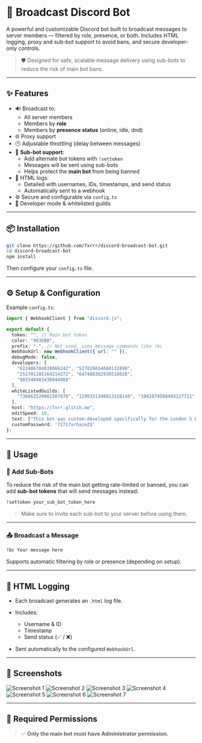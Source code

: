 
# 📢 Broadcast Discord Bot

A powerful and customizable Discord bot built to broadcast messages to server members — filtered by role, presence, or both. Includes HTML logging, proxy and sub-bot support to avoid bans, and secure developer-only controls.

> 🛡️ Designed for safe, scalable message delivery using sub-bots to reduce the risk of main bot bans.

---

## ✨ Features

- 🔊 Broadcast to:
  - All server members
  - Members by **role**
  - Members by **presence status** (online, idle, dnd)
- 🌐 Proxy support
- 🕒 Adjustable throttling (delay between messages)
- 👥 **Sub-bot support**:
  - Add alternate bot tokens with `!settoken`
  - Messages will be sent using sub-bots
  - Helps protect the **main bot** from being banned
- 📄 HTML logs:
  - Detailed with usernames, IDs, timestamps, and send status
  - Automatically sent to a webhook
- ⚙️ Secure and configurable via `config.ts`
- 🔐 Developer mode & whitelisted guilds

---

## 📦 Installation

```bash
git clone https://github.com/7xrrr/discord-broadcast-bot.git
cd discord-broadcast-bot
npm install
````

Then configure your `config.ts` file.

---

## ⚙️ Setup & Configuration

Example `config.ts`:

```ts
import { WebhookClient } from "discord.js";

export default {
  token: "", // Main bot token
  color: "903EB8",
  prefix: "-", // Not used, uses message commands like !bc
  WebhookUrl: new WebhookClient({ url: "" }),
  debugMode: false,
  developers: [
    "622486784038666242", "527826654660132890",
    "251701185164214272", "647488382930518028",
    "903340403430944808"
  ],
  whiteListedGuilds: [
    "738862529081507870", "1299331348913328148", "1042879508493127721"
  ],
  host: "https://7xrr.glitch.me",
  editSpeed: 10,
  text: ["This bot was custom-developed specifically for the London S Discord server"],
  customPassword: '72717xrhazeZ$'
};
```

---

## 🚀 Usage

### 🔑 Add Sub-Bots

To reduce the risk of the main bot getting rate-limited or banned, you can add **sub-bot tokens** that will send messages instead:

```bash
!settoken your_sub_bot_token_here
```

> Make sure to invite each sub-bot to your server before using them.

---

### 📤 Broadcast a Message

```bash
!bc Your message here
```

Supports automatic filtering by role or presence (depending on setup).

---

## 📄 HTML Logging

* Each broadcast generates an `.html` log file.
* Includes:

  * Username & ID
  * Timestamp
  * Send status (✅ / ❌)
* Sent automatically to the configured `WebhookUrl`.

---

## 📸 Screenshots

![Screenshot 1](https://i.ibb.co/mC3xSjMP/image.png)
![Screenshot 2](https://i.ibb.co/84cFhqjR/image.png)
![Screenshot 3](https://i.ibb.co/FLYBT1Dk/image.png)
![Screenshot 4](https://i.ibb.co/JRXLNp4j/image.png)
![Screenshot 5](https://i.ibb.co/mFF7kF6F/image.png)
![Screenshot 6](https://i.ibb.co/5h6YDZ0L/image.png)
![Screenshot 7](https://i.ibb.co/84zb2J1m/image.png)

---

## 🔐 Required Permissions

> ✅ **Only the main bot must have Administrator permission.**
